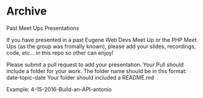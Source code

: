 # Archive
Past Meet Ups Presentations

If you have presented in a past Eugene Web Devs Meet Up or the PHP Meet Ups (as the group was fromally known),
please add your slides, recordings, code, etc... in this repo so other can enjoy!

Please submit a pull request to add your presentation. Your Pull should include a folder for your work.
The folder name should be in this format: date-topic-date
Your folder should included a README.md

Example: 4-15-2016-Build-an-API-antonio
